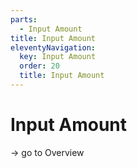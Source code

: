 ```yaml
---
parts:
  - Input Amount
title: Input Amount
eleventyNavigation:
  key: Input Amount
  order: 20
  title: Input Amount
---
```


# Input Amount

-> go to Overview
